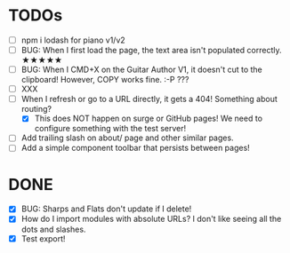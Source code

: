 <!--

- [ ] This is a todo item.

[//]: # (This is a comment. Ugly!)

-->


# TODOs
- [ ] npm i lodash for piano v1/v2
- [ ] BUG: When I first load the page, the text area isn't populated correctly. ★★★★★
- [ ] BUG: When I CMD+X on the Guitar Author V1, it doesn't cut to the clipboard! However, COPY works fine. :-P ???
- [ ] XXX
- [ ] When I refresh or go to a URL directly, it gets a 404! Something about routing?
  - [x] This does NOT happen on surge or GitHub pages! We need to configure something with the test server!
- [ ] Add trailing slash on about/ page and other similar pages.
- [ ] Add a simple component toolbar that persists between pages!

# DONE
- [x] BUG: Sharps and Flats don't update if I delete!
- [x] How do I import modules with absolute URLs? I don't like seeing all the dots and slashes.
- [x] Test export!